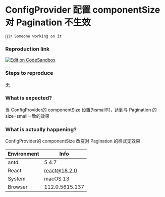 # ConfigProvider 配置 componentSize 对 Pagination 不生效

`👷🏻‍♂️ Someone working on it`

### Reproduction link

[![Edit on CodeSandbox](https://codesandbox.io/static/img/play-codesandbox.svg)](https://codesandbox.io/s/antd-reproduction-template-forked-2eyjo2?file=/index.js)

### Steps to reproduce

无

### What is expected?

当 ConfigProvider的 componentSize 设置为small时，达到与 Pagination 的size=small一致的效果

### What is actually happening?

ConfigProvider的 componentSize 改变对 Pagination 的样式无效果

| Environment | Info           |
| ----------- | -------------- |
| antd        | 5.4.7          |
| React       | react@18.2.0   |
| System      | macOS 13       |
| Browser     | 112.0.5615.137 |

<!-- generated by ant-design-issue-helper. DO NOT REMOVE -->
